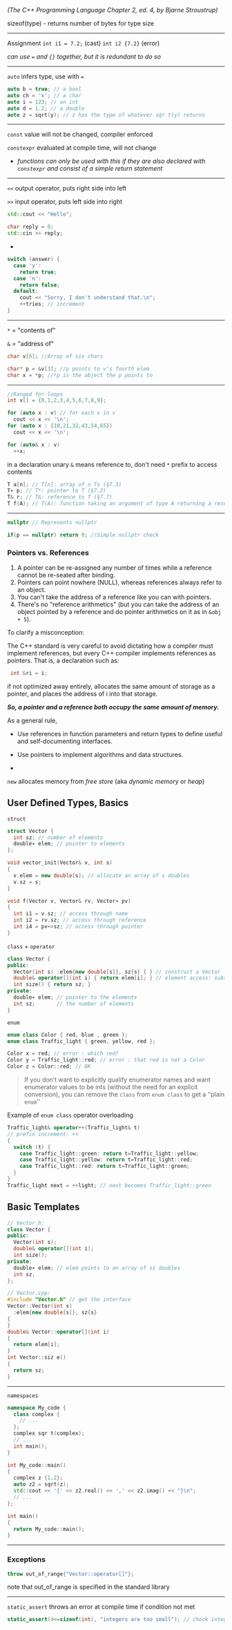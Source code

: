 _(The C++ Programming Language Chapter 2, ed. 4, by Bjarne Stroustrup)_

sizeof(type) - returns number of bytes for type size

---

Assignment `int i1 = 7.2;` (cast) `int i2 {7.2}` (error)

_can use `=` and `{}` together, but it is redundant to do so_

---

`auto` infers type, use with `=`
```c++
auto b = true; // a bool
auto ch = 'x'; // a char
auto i = 123; // an int
auto d = 1.2; // a double
auto z = sqrt(y); // z has the type of whatever sqr t(y) returns
```

---

`const` value will not be changed, compiler enforced

`constexpr` evaluated at compile time, will not change
- _functions can only be used with this if they are also declared with `constexpr` and consist of a simple return statement_

---

`<<` output operator, puts right side into left

`>>` input operator, puts left side into right
```c++
std::cout << "Hello";

char reply = 0;
std::cin >> reply;
```

-

```c++
switch (answer) {
  case 'y':
    return true;
  case 'n':
    return false;
  default:
    cout << "Sorry, I don't understand that.\n";
    ++tries; // increment
}
```

---

`*` = "contents of"

`&` = "address of"

```c++
char v[6]; //Array of six chars

char* p = &v[3]; //p points to v's fourth elem
char x = *p; //*p is the object the p points to
```

---

```c++
//Ranged for-loops
int v[] = {0,1,2,3,4,5,6,7,8,9};

for (auto x : v) // for each x in v
  cout << x << '\n';
for (auto x : {10,21,32,43,54,65})
  cout << x << '\n';

for (auto& x : v)
  ++x;
```

in a declaration unary `&` means reference to, don't need `*` prefix to access contents

```c++
T a[n]; // T[n]: array of n Ts (§7.3)
T∗ p; // T*: pointer to T (§7.2)
T& r; // T&: reference to T (§7.7)
T f(A); // T(A): function taking an argument of type A returning a result of type T (§2.2.1)
```

---

```c++
nullptr // Represents nullptr

if(p == nullptr) return 0; //Simple nullptr check
```

### Pointers vs. References

1. A pointer can be re-assigned any number of times while a reference cannot be re-seated after binding.
1. Pointers can point nowhere (NULL), whereas references always refer to an object.
1. You can't take the address of a reference like you can with pointers.
1. There's no "reference arithmetics" (but you can take the address of an object pointed by a reference and do pointer arithmetics on it as in `&obj + 5`).


To clarify a misconception:


The C++ standard is very careful to avoid dictating how a
compiler must implement references,
but every C++ compiler implements references as pointers. That is, a declaration such as:
```c++
 int &ri = i;
```
if  not optimized away entirely, allocates the same amount of storage as a pointer, and places the address of i into that storage.


__*So, a pointer and a reference both occupy the same amount of memory.*__

As a general rule,

- Use references in function parameters and return types to define useful and self-documenting interfaces.
- Use pointers to implement algorithms and data structures.

-

`new` allocates memory from _free store_ (aka _dynamic memory_ or _heap_)

## User Defined Types, Basics

`struct`

```c++
struct Vector {
  int sz; // number of elements
  double∗ elem; // pointer to elements
};

void vector_init(Vector& v, int s)
{
  v.elem = new double[s]; // allocate an array of s doubles
  v.sz = s;
}

void f(Vector v, Vector& rv, Vector∗ pv)
{
  int i1 = v.sz; // access through name
  int i2 = rv.sz; // access through reference
  int i4 = pv−>sz; // access through pointer
}
```

`class` + `operator`

```c++
class Vector {
public:
  Vector(int s) :elem{new double[s]}, sz{s} { } // construct a Vector
  double& operator[](int i) { return elem[i]; } // element access: subscripting
  int size() { return sz; }
private:
  double∗ elem; // pointer to the elements
  int sz;       // the number of elements
}
```

`enum`

```c++
enum class Color { red, blue , green };
enum class Traffic_light { green, yellow, red };

Color x = red; // error : which red?
Color y = Traffic_light::red; // error : that red is not a Color
Color z = Color::red; // OK
```

> If you don’t want to explicitly qualify enumerator names and want enumerator values to be ints (without the need for an explicit conversion), you can remove the `class` from `enum class` to get a ‘‘plain `enum`’’


Example of `enum class` operator overloading
```c++
Traffic_light& operator++(Traffic_light& t)
// prefix increment: ++
{
  switch (t) {
    case Traffic_light::green: return t=Traffic_light::yellow;
    case Traffic_light::yellow: return t=Traffic_light::red;
    case Traffic_light::red: return t=Traffic_light::green;
  }
}
Traffic_light next = ++light; // next becomes Traffic_light::green
```


## Basic Templates

```c++
// Vector.h:
class Vector {
public:
  Vector(int s);
  double& operator[](int i);
  int size();
private:
  double∗ elem; // elem points to an array of sz doubles
  int sz;
};
```

```c++
// Vector.cpp:
#include "Vector.h" // get the interface
Vector::Vector(int s)
  :elem{new double[s]}, sz{s}
{
}
double& Vector::operator[](int i)
{
  return elem[i];
}
int Vector::siz e()
{
  return sz;
}
```

---

`namespaces`

```c++
namespace My_code {
  class complex {
    // ...
  };
  complex sqr t(complex);
  // ...
  int main();
}

int My_code::main()
{
  complex z {1,2};
  auto z2 = sqrt(z);
  std::cout << '{' << z2.real() << ',' << z2.imag() << "}\n";
  // ...
};

int main()
{
  return My_code::main();
}
```

---

### Exceptions
```c++
throw out_of_range{"Vector::operator[]"};
```
note that out_of_range is specified in the standard library

---

`static_assert` throws an error at compile time if condition not met
```c++
static_assert(4<=sizeof(int), "integers are too small"); // check integer size
```
